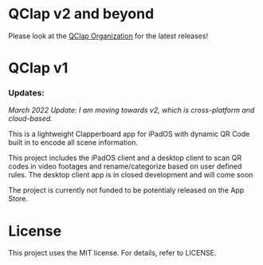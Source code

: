 # QClap v2 and beyond

Please look at the [QClap Organization](https://github.com/QClap) for the latest releases!

# QClap v1

### Updates:

*March 2022 Update: I am moving towards v2, which is cross-platform and cloud-based.*

This is a lightweight Clapperboard app for iPadOS with dynamic QR Code built in to encode all scene information. 

This project includes the iPadOS client and a desktop client to scan QR codes in video footages and rename/categorize based on user defined rules. The desktop client app is in closed development and will come soon 

The project is currently not funded to be potentialy released on the App Store. 

# License
This project uses the MIT license. For details, refer to LICENSE. 
